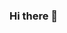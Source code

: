 ### Hi there 👋

<!--
I am Aishwarya Pendkar. My main interest lies in Machine Learning and Computer vision. I also have basic knowledge of Deep learning and Machine Learning. I am always curious to learn something new.its `README.md` (this file) appears on your GitHub profile.

Here are some ideas to get you started:

- 🔭 I’m currently working on ML and computer vision Based Projects.
- 🌱 I’m currently learning Data Science and NLP
- 👯 I’m looking to collaborate on Machine Learning and Data Science
- 🤔 I’m looking for help with Web Devlopment
- 💬 Ask me about Opencv,ML and DL
- 📫 How to reach me: contact on my mail-Pendkaraishwarya@gmail.com
- 😄 Pronouns:You can give one.
- ⚡ Fun fact:I can work without music.
-->
